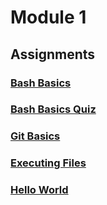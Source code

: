# Module 1

## Assignments

### [Bash Basics](assignments/bash_basics.md)

### [Bash Basics Quiz](quizzes/bash_basics_quiz.md)

### [Git Basics](assignments/git_basics.md)

### [Executing Files](assignments/executing_files.md)

### [Hello World](assignments/hello_world.md)
